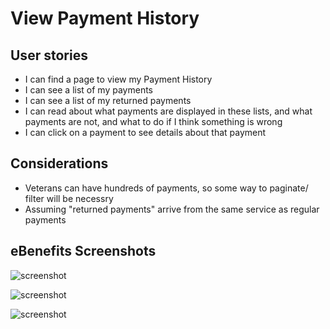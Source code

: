 # View Payment History

## User stories

- I can find a page to view my Payment History
- I can see a list of my payments
- I can see a list of my returned payments
- I can read about what payments are displayed in these lists, and what payments are not, and what to do if I think something is wrong
- I can click on a payment to see details about that payment

## Considerations
- Veterans can have hundreds of payments, so some way to paginate/ filter will be necessry
- Assuming "returned payments" arrive from the same service as regular payments

## eBenefits Screenshots

![screenshot](/images/payments-list-1.png)

![screenshot](/images/payments-list-2.png)

![screenshot](/images/payments-detail.png)
